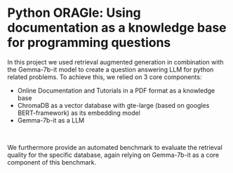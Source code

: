# Python ORAGle: Using documentation as a knowledge base for programming questions
In this project we used retrieval augmented generation in combination with the Gemma-7b-it model to create a question answering LLM for python related problems. To achieve this, we relied on 3 core components:
- Online Documentation and Tutorials in a PDF format as a knowledge base
- ChromaDB as a vector database with gte-large (based on googles BERT-framework) as its embedding model
- Gemma-7b-it as a LLM
<br/>

We furthermore provide an automated benchmark to evaluate the retrieval quality for the specific database, again relying on Gemma-7b-it as a core component of this benchmark.

